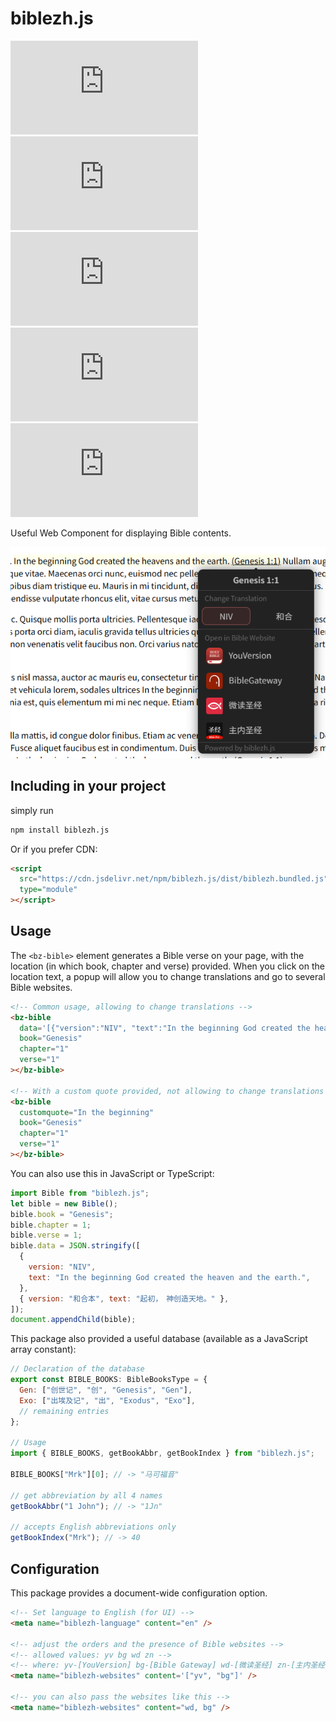 # biblezh.js

[![](https://img.shields.io/npm/v/biblezh.js)](https://www.npmjs.com/package/biblezh.js) ![npm bundle size](https://img.shields.io/bundlephobia/minzip/biblezh.js) ![](https://img.shields.io/npm/types/biblezh.js) ![NPM Last Update](https://img.shields.io/npm/last-update/biblezh.js) ![GitHub License](https://img.shields.io/github/license/lingrottin/biblezh.js)

Useful Web Component for displaying Bible contents.

![](/readme-assets/screenshot.png)

## Including in your project

simply run

```bash
npm install biblezh.js
```

Or if you prefer CDN:

```html
<script
  src="https://cdn.jsdelivr.net/npm/biblezh.js/dist/biblezh.bundled.js"
  type="module"
></script>
```

## Usage

The `<bz-bible>` element generates a Bible verse on your page, with the location (in which book, chapter and verse) provided. When you click on the location text, a popup will allow you to change translations and go to several Bible websites.

```html
<!-- Common usage, allowing to change translations -->
<bz-bible
  data='[{"version":"NIV", "text":"In the beginning God created the heaven and the earth."}, {"version":"和合本", "text":"起初，　神创造天地。"}]'
  book="Genesis"
  chapter="1"
  verse="1"
></bz-bible>

<!-- With a custom quote provided, not allowing to change translations -->
<bz-bible
  customquote="In the beginning"
  book="Genesis"
  chapter="1"
  verse="1"
></bz-bible>
```

You can also use this in JavaScript or TypeScript:

```javascript
import Bible from "biblezh.js";
let bible = new Bible();
bible.book = "Genesis";
bible.chapter = 1;
bible.verse = 1;
bible.data = JSON.stringify([
  {
    version: "NIV",
    text: "In the beginning God created the heaven and the earth.",
  },
  { version: "和合本", text: "起初，　神创造天地。" },
]);
document.appendChild(bible);
```

This package also provided a useful database (available as a JavaScript array constant):

```javascript
// Declaration of the database
export const BIBLE_BOOKS: BibleBooksType = {
  Gen: ["创世记", "创", "Genesis", "Gen"],
  Exo: ["出埃及记", "出", "Exodus", "Exo"],
  // remaining entries
};

// Usage
import { BIBLE_BOOKS, getBookAbbr, getBookIndex } from "biblezh.js";

BIBLE_BOOKS["Mrk"][0]; // -> "马可福音"

// get abbreviation by all 4 names
getBookAbbr("1 John"); // -> "1Jn"

// accepts English abbreviations only
getBookIndex("Mrk"); // -> 40
```

## Configuration

This package provides a document-wide configuration option.

```html
<!-- Set language to English (for UI) -->
<meta name="biblezh-language" content="en" />

<!-- adjust the orders and the presence of Bible websites -->
<!-- allowed values: yv bg wd zn -->
<!-- where: yv-[YouVersion] bg-[Bible Gateway] wd-[微读圣经] zn-[主内圣经] -->
<meta name="biblezh-websites" content='["yv", "bg"]' />

<!-- you can also pass the websites like this -->
<meta name="biblezh-websites" content="wd, bg" />
```
